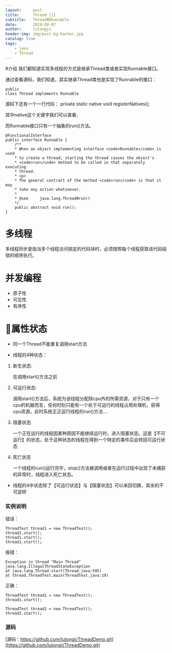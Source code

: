 ```yaml
---
layout:     post
title:      Thread [1]
subtitle:   Thread和Runnable
date:       2018-08-07
author:     lulongji
header-img: img/post-bg-hacker.jpg
catalog: true
tags:
    - java
    - Thread
---
```


#介绍 
我们都知道实现多线程的方式是继承Thread类或者实现Runnable接口。

通过查看源码，我们知道，其实继承Thread类也是实现了Runnable的接口：

    public
    class Thread implements Runnable 

源码下还有一个一行代码：
       private static native void registerNatives();

其中native这个关键字我们可以查看[]();

而Runnable接口只有一个抽象的run()方法。

    @FunctionalInterface
    public interface Runnable {
        /**
        * When an object implementing interface <code>Runnable</code> is used
        * to create a thread, starting the thread causes the object's
        * <code>run</code> method to be called in that separately executing
        * thread.
        * <p>
        * The general contract of the method <code>run</code> is that it may
        * take any action whatsoever.
        *
        * @see     java.lang.Thread#run()
        */
        public abstract void run();
    }


# 多线程

多线程同步是指当多个线程访问锁定的代码块时，必须按照每个线程获取该代码段锁的顺序执行。

# 并发编程

- 原子性
- 可见性
- 有序性

# 属性状态


- 同一个Thread不能重复调用start方法

- 线程的4种状态：
1. 新生状态:

    在调用start()方法之前

2. 可运行状态:

    调用start()方法后，系统为该线程分配除cpu外的所需资源，对于只有一个cpu的机器而言，任何时刻只能有一个处于可运行的线程占用处理机，获得cpu资源，此时系统正正运行线程的run()方法....

3. 阻塞状态

    一个正在运行的线程因某种原因不能继续运行时，进入阻塞状态。这是【不可运行】的状态，处于这种状态的线程在得到一个特定的事件后会转回可运行状态

4. 死亡状态

    一个线程的run()运行完毕，stop()方法被调用或者在运行过程中出现了未捕获的异常时，线程进入死亡状态。


- 线程的4中状态除了【可运行状态】与【阻塞状态】可以来回切换，其余的不可逆转`

### 实例说明

错误：

    ThreadTest thread1 = new ThreadTest();
    thread1.start();
    thread1.start();
    thread1.start();

报错：

    Exception in thread "Main Thread" java.lang.IllegalThreadStateException
    at java.lang.Thread.start(Thread.java:595)
    at thread.ThreadTest.main(ThreadTest.java:19)


正确：

    ThreadTest thread1 = new ThreadTest();
    thread1.start();

    ThreadTest thread2 = new ThreadTest();
    thread2.start();




### 源码

[源码：https://github.com/lulongji/ThreadDemo.git](https://github.com/lulongji/ThreadDemo.git)

